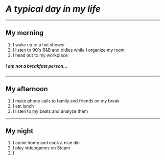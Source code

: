 # *A typical day in my life*
---
## My morning
1. I wake up to a hot shower
2. I listen to 90's R&B and oldies while I organize my room
3. I head out to my workplace
##### I am not a breakfast person...
---
## My afternoon
1. I make phone calls to family and friends on my break
2. I eat lunch
3. I listen to my beats and analyze them
---
## My night
1. I come home and cook a nice din
2. I play videogames on Steam
3. I
